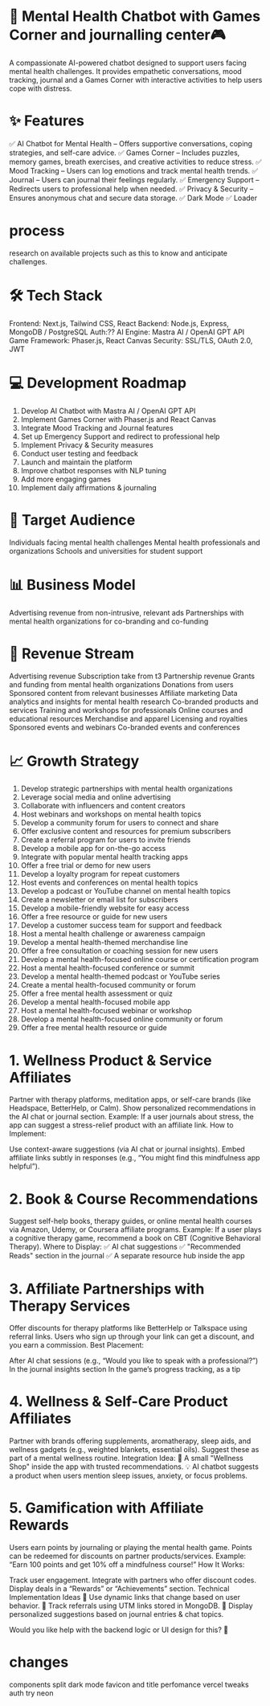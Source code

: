 # 🧠 Mental Health Chatbot with Games Corner and journalling center🎮
A compassionate AI-powered chatbot designed to support users facing mental health challenges. It provides empathetic conversations, mood tracking, journal and a Games Corner with interactive activities to help users cope with distress.

# ✨ Features
✅ AI Chatbot for Mental Health – Offers supportive conversations, coping strategies, and self-care advice.
✅ Games Corner – Includes puzzles, memory games, breath exercises, and creative activities to reduce stress.
✅ Mood Tracking – Users can log emotions and track mental health trends.
✅ Journal – Users can journal their feelings regularly.
✅ Emergency Support – Redirects users to professional help when needed.
✅ Privacy & Security – Ensures anonymous chat and secure data storage.
✅ Dark Mode 
✅ Loader


# process
research on available projects such as this to know and anticipate challenges.


# 🛠️ Tech Stack
Frontend: Next.js, Tailwind CSS, React
Backend: Node.js, Express, MongoDB / PostgreSQL
Auth:??
AI Engine: Mastra AI / OpenAI GPT API
Game Framework: Phaser.js, React Canvas
Security: SSL/TLS, OAuth 2.0, JWT

# 💻 Development Roadmap
1. Develop AI Chatbot with Mastra AI / OpenAI GPT API
2. Implement Games Corner with Phaser.js and React Canvas
3. Integrate Mood Tracking and Journal features
4. Set up Emergency Support and redirect to professional help
5. Implement Privacy & Security measures
6. Conduct user testing and feedback
7. Launch and maintain the platform
8. Improve chatbot responses with NLP tuning
9. Add more engaging games
10. Implement daily affirmations & journaling

# 👥 Target Audience
Individuals facing mental health challenges
Mental health professionals and organizations
Schools and universities for student support

# 📊 Business Model
Advertising revenue from non-intrusive, relevant ads
Partnerships with mental health organizations for co-branding and co-funding

# 💸 Revenue Stream
Advertising revenue
Subscription
take from t3
Partnership revenue
Grants and funding from mental health organizations
Donations from users
Sponsored content from relevant businesses
Affiliate marketing
Data analytics and insights for mental health research
Co-branded products and services
Training and workshops for professionals
Online courses and educational resources
Merchandise and apparel
Licensing and royalties
Sponsored events and webinars
Co-branded events and conferences

# 📈 Growth Strategy
1. Develop strategic partnerships with mental health organizations
2. Leverage social media and online advertising
3. Collaborate with influencers and content creators
4. Host webinars and workshops on mental health topics
5. Develop a community forum for users to connect and share
6. Offer exclusive content and resources for premium subscribers
7. Create a referral program for users to invite friends
8. Develop a mobile app for on-the-go access
9. Integrate with popular mental health tracking apps
10. Offer a free trial or demo for new users
11. Develop a loyalty program for repeat customers
12. Host events and conferences on mental health topics
13. Develop a podcast or YouTube channel on mental health topics
14. Create a newsletter or email list for subscribers
15. Develop a mobile-friendly website for easy access
16. Offer a free resource or guide for new users
17. Develop a customer success team for support and feedback
18. Host a mental health challenge or awareness campaign
19. Develop a mental health-themed merchandise line
20. Offer a free consultation or coaching session for new users
21. Develop a mental health-focused online course or certification program
22. Host a mental health-focused conference or summit
23. Develop a mental health-themed podcast or YouTube series
24. Create a mental health-focused community or forum
25. Offer a free mental health assessment or quiz
26. Develop a mental health-focused mobile app
27. Host a mental health-focused webinar or workshop
28. Develop a mental health-focused online community or forum
29. Offer a free mental health resource or guide

# 1. Wellness Product & Service Affiliates
Partner with therapy platforms, meditation apps, or self-care brands (like Headspace, BetterHelp, or Calm).
Show personalized recommendations in the AI chat or journal section.
Example: If a user journals about stress, the app can suggest a stress-relief product with an affiliate link.
How to Implement:

Use context-aware suggestions (via AI chat or journal insights).
Embed affiliate links subtly in responses (e.g., “You might find this mindfulness app helpful”).
# 2. Book & Course Recommendations
Suggest self-help books, therapy guides, or online mental health courses via Amazon, Udemy, or Coursera affiliate programs.
Example: If a user plays a cognitive therapy game, recommend a book on CBT (Cognitive Behavioral Therapy).
Where to Display:
✅ AI chat suggestions
✅ "Recommended Reads" section in the journal
✅ A separate resource hub inside the app

# 3. Affiliate Partnerships with Therapy Services
Offer discounts for therapy platforms like BetterHelp or Talkspace using referral links.
Users who sign up through your link can get a discount, and you earn a commission.
Best Placement:

After AI chat sessions (e.g., “Would you like to speak with a professional?”)
In the journal insights section
In the game’s progress tracking, as a tip
# 4. Wellness & Self-Care Product Affiliates
Partner with brands offering supplements, aromatherapy, sleep aids, and wellness gadgets (e.g., weighted blankets, essential oils).
Suggest these as part of a mental wellness routine.
Integration Idea:
🛒 A small "Wellness Shop" inside the app with trusted recommendations.
💡 AI chatbot suggests a product when users mention sleep issues, anxiety, or focus problems.

# 5. Gamification with Affiliate Rewards
Users earn points by journaling or playing the mental health game.
Points can be redeemed for discounts on partner products/services.
Example: “Earn 100 points and get 10% off a mindfulness course!”
How It Works:

Track user engagement.
Integrate with partners who offer discount codes.
Display deals in a “Rewards” or “Achievements” section.
Technical Implementation Ideas
🔹 Use dynamic links that change based on user behavior.
🔹 Track referrals using UTM links stored in MongoDB.
🔹 Display personalized suggestions based on journal entries & chat topics.

Would you like help with the backend logic or UI design for this? 🚀

# changes
components split
dark mode
favicon and title
perfomance vercel tweaks
auth
try neon